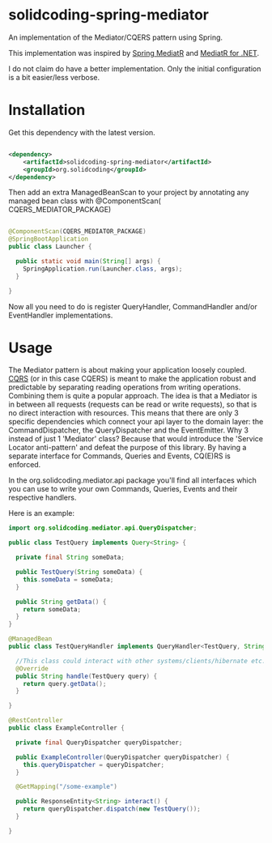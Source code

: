 # solidcoding-spring-mediator

An implementation of the Mediator/CQERS pattern using Spring.

This implementation was inspired by <a href="https://github.com/jkratz55/spring-mediatR">Spring MediatR</a>
and <a href=https://github.com/jbogard/MediatR>MediatR for .NET</a>.

I do not claim do have a better implementation. Only the initial configuration is a bit easier/less verbose.

# Installation

Get this dependency with the latest version.

```xml

<dependency>
    <artifactId>solidcoding-spring-mediator</artifactId>
    <groupId>org.solidcoding</groupId>
</dependency>
```

Then add an extra ManagedBeanScan to your project by annotating any managed bean class with @ComponentScan(
CQERS_MEDIATOR_PACKAGE)

```Java

@ComponentScan(CQERS_MEDIATOR_PACKAGE)
@SpringBootApplication
public class Launcher {

  public static void main(String[] args) {
    SpringApplication.run(Launcher.class, args);
  }

}
```

Now all you need to do is register QueryHandler, CommandHandler and/or EventHandler implementations.

# Usage

The Mediator pattern is about making your application loosely
coupled. <a href="https://www.solidcoding.org/definitions/cqers/">CQRS</a> (or in this case CQERS) is meant to make the
application robust and predictable by separating reading operations from writing operations. Combining them is quite a
popular approach. The idea is that a Mediator is in between all requests (requests can be read or write requests), so
that is no direct interaction with resources. This means that there are only 3 specific dependencies which connect your
api layer to the domain layer: the CommandDispatcher, the QueryDispatcher and the EventEmitter. Why 3 instead of just
1 'Mediator' class? Because that would introduce the 'Service Locator anti-pattern' and defeat the purpose of this
library. By having a separate interface for Commands, Queries and Events, CQ(E)RS is enforced.

In the org.solidcoding.mediator.api package you'll find all interfaces which you can use to write your own Commands,
Queries, Events and their respective handlers.

Here is an example:

```java
import org.solidcoding.mediator.api.QueryDispatcher;

public class TestQuery implements Query<String> {

  private final String someData;

  public TestQuery(String someData) {
    this.someData = someData;
  }

  public String getData() {
    return someData;
  }
}

@ManagedBean
public class TestQueryHandler implements QueryHandler<TestQuery, String> {

  //This class could interact with other systems/clients/hibernate etc.
  @Override
  public String handle(TestQuery query) {
    return query.getData();
  }

}

@RestController
public class ExampleController {

  private final QueryDispatcher queryDispatcher;

  public ExampleController(QueryDispatcher queryDispatcher) {
    this.queryDispatcher = queryDispatcher;
  }

  @GetMapping("/some-example")

  public ResponseEntity<String> interact() {
    return queryDispatcher.dispatch(new TestQuery());
  }

}
```